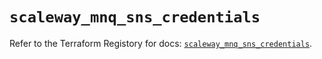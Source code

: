 # `scaleway_mnq_sns_credentials`

Refer to the Terraform Registory for docs: [`scaleway_mnq_sns_credentials`](https://registry.terraform.io/providers/scaleway/scaleway/2.39.0/docs/resources/mnq_sns_credentials).
